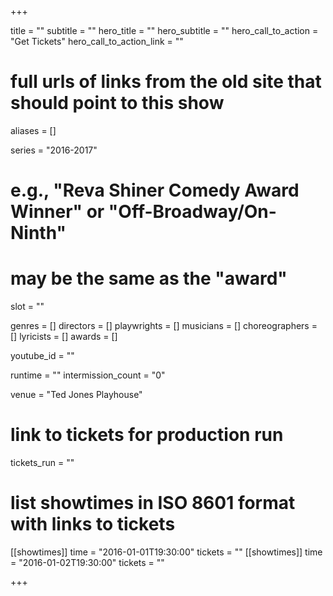 +++

title = ""
subtitle = ""
hero_title = ""
hero_subtitle = ""
hero_call_to_action = "Get Tickets"
hero_call_to_action_link = ""

# full urls of links from the old site that should point to this show
aliases = []

series = "2016-2017"
# e.g., "Reva Shiner Comedy Award Winner" or "Off-Broadway/On-Ninth"
# may be the same as the "award"
slot = ""

genres = []
directors = []
playwrights = []
musicians = []
choreographers = []
lyricists = []
awards = []

youtube_id = ""

runtime = ""
intermission_count = "0"

venue = "Ted Jones Playhouse"

# link to tickets for production run
tickets_run = ""

# list showtimes in ISO 8601 format with links to tickets
[[showtimes]]
    time = "2016-01-01T19:30:00"
    tickets = ""
[[showtimes]]
    time = "2016-01-02T19:30:00"
    tickets = ""

+++
